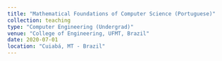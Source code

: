 ```yaml
---
title: "Mathematical Foundations of Computer Science (Portuguese)"
collection: teaching
type: "Computer Engineering (Undergrad)"
venue: "College of Engineering, UFMT, Brazil"
date: 2020-07-01
location: "Cuiabá, MT - Brazil"
---
```

